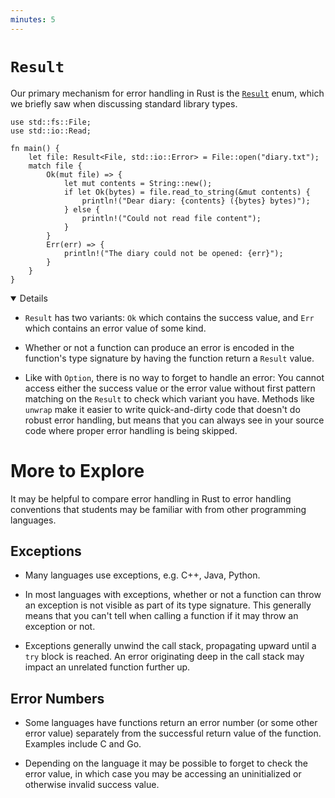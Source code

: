 ```yaml
---
minutes: 5
---
```


# `Result`

Our primary mechanism for error handling in Rust is the [`Result`] enum, which
we briefly saw when discussing standard library types.

```rust,editable
use std::fs::File;
use std::io::Read;

fn main() {
    let file: Result<File, std::io::Error> = File::open("diary.txt");
    match file {
        Ok(mut file) => {
            let mut contents = String::new();
            if let Ok(bytes) = file.read_to_string(&mut contents) {
                println!("Dear diary: {contents} ({bytes} bytes)");
            } else {
                println!("Could not read file content");
            }
        }
        Err(err) => {
            println!("The diary could not be opened: {err}");
        }
    }
}
```

[`Result`]: https://doc.rust-lang.org/stable/std/result/enum.Result.html

<details open='true'>

- `Result` has two variants: `Ok` which contains the success value, and `Err`
  which contains an error value of some kind.

- Whether or not a function can produce an error is encoded in the function's
  type signature by having the function return a `Result` value.

- Like with `Option`, there is no way to forget to handle an error: You cannot
  access either the success value or the error value without first pattern
  matching on the `Result` to check which variant you have. Methods like
  `unwrap` make it easier to write quick-and-dirty code that doesn't do robust
  error handling, but means that you can always see in your source code where
  proper error handling is being skipped.

# More to Explore

It may be helpful to compare error handling in Rust to error handling
conventions that students may be familiar with from other programming languages.

## Exceptions

- Many languages use exceptions, e.g. C++, Java, Python.

- In most languages with exceptions, whether or not a function can throw an
  exception is not visible as part of its type signature. This generally means
  that you can't tell when calling a function if it may throw an exception or
  not.

- Exceptions generally unwind the call stack, propagating upward until a `try`
  block is reached. An error originating deep in the call stack may impact an
  unrelated function further up.

## Error Numbers

- Some languages have functions return an error number (or some other error
  value) separately from the successful return value of the function. Examples
  include C and Go.

- Depending on the language it may be possible to forget to check the error
  value, in which case you may be accessing an uninitialized or otherwise
  invalid success value.

</details>
